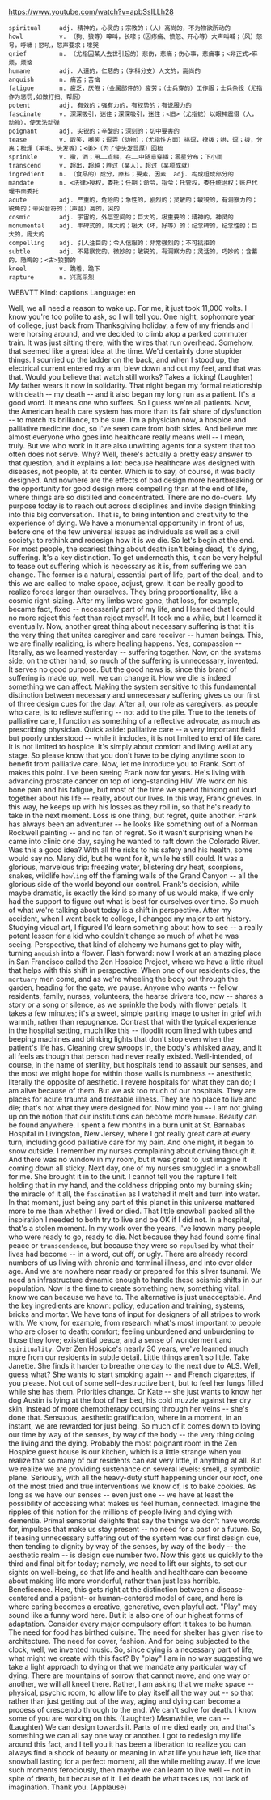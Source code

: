 https://www.youtube.com/watch?v=apbSsILLh28

```
spiritual     adj. 精神的，心灵的；宗教的；（人）高尚的，不为物欲所动的 
howl          v. （狗、狼等）嗥叫，长嚎；（因疼痛、愤怒、开心等）大声叫喊；（风）怒号，呼啸；怒吼，怒声要求；嚎哭
grief         n. （尤指因某人去世引起的）悲伤，悲痛；伤心事，悲痛事；<非正式>麻烦，烦恼
humane        adj. 人道的，仁慈的；（学科分支）人文的，高尚的
anguish       n. 痛苦；苦恼
fatigue       n. 疲乏，厌倦；（金属部件的）疲劳；（士兵穿的）工作服；士兵杂役（尤指作为惩罚,如做打扫、帮厨）  
potent        adj. 有效的；强有力的，有权势的；有说服力的
fascinate     v. 深深吸引，迷住；深深吸引，迷住；<旧>（尤指蛇）以眼神震慑（人，动物），使无法动弹
poignant      adj. 尖锐的；辛酸的；深刻的；切中要害的  
tease         v. 取笑，嘲笑；逗弄（动物）；（尤指性方面）挑逗，撩拨；哄，逗；拨，分离；梳理（羊毛、头发等）；<美>（为了使头发显厚）回梳  
sprinkle      v. 撒，洒；用……点缀，在……中随意穿插；零星分布；下小雨  
transcend     v. 超出，超越；胜过（某人），超过（某项成就）    
ingredient    n. （食品的）成分，原料；要素，因素  adj. 构成组成部分的
mandate       n. <法律>授权，委托；任期；命令，指令；托管权，委任统治权；账户代理书面委托
acute         adj. 严重的，危险的；急性的，剧烈的；灵敏的；敏锐的，有洞察力的；锐角的；带尖音符的；（声音）高的，尖的  
cosmic        adj. 宇宙的，外层空间的；巨大的，极重要的；精神的，神灵的
monumental    adj. 丰碑式的，伟大的；极大（坏，好等）的；纪念碑的，纪念性的；巨大的，庞大的  
compelling    adj. 引人注目的；令人信服的；非常强烈的；不可抗拒的  
subtle        adj. 不易察觉的，微妙的；敏锐的，有洞察力的；灵活的，巧妙的；含蓄的，隐晦的；<古>狡猾的    
kneel         v. 跪着，跪下  
rapture       n. 兴高采烈
```

WEBVTT Kind: captions Language: en 

Well, we all need a reason to wake up. For me, it just took 11,000 volts. I know you're too polite to ask, so I will tell you. One night, sophomore year of college, just back from Thanksgiving holiday, a few of my friends and I were horsing around, and we decided to climb atop a parked commuter train. It was just sitting there, with the wires that run overhead. Somehow, that seemed like a great idea at the time. We'd certainly done stupider things. I scurried up the ladder on the back, and when I stood up, the electrical current entered my arm, blew down and out my feet, and that was that. Would you believe that watch still works? Takes a licking! (Laughter) My father wears it now in solidarity. That night began my formal relationship with death -- my death -- and it also began my long run as a patient. It's a good word. It means one who suffers. So I guess we're all patients. Now, the American health care system has more than its fair share of dysfunction -- to match its brilliance, to be sure. I'm a physician now, a hospice and palliative medicine doc, so I've seen care from both sides. And believe me: almost everyone who goes into healthcare really means well -- I mean, truly. But we who work in it are also unwitting agents for a system that too often does not serve. Why? Well, there's actually a pretty easy answer to that question, and it explains a lot: because healthcare was designed with diseases, not people, at its center. Which is to say, of course, it was badly designed. And nowhere are the effects of bad design more heartbreaking or the opportunity for good design more compelling than at the end of life, where things are so distilled and concentrated. There are no do-overs. My purpose today is to reach out across disciplines and invite design thinking into this big conversation. That is, to bring intention and creativity to the experience of dying. We have a monumental opportunity in front of us, before one of the few universal issues as individuals as well as a civil society: to rethink and redesign how it is we die. So let's begin at the end. For most people, the scariest thing about death isn't being dead, it's dying, suffering. It's a key distinction. To get underneath this, it can be very helpful to tease out suffering which is necessary as it is, from suffering we can change. The former is a natural, essential part of life, part of the deal, and to this we are called to make space, adjust, grow. It can be really good to realize forces larger than ourselves. They bring proportionality, like a cosmic right-sizing. After my limbs were gone, that loss, for example, became fact, fixed -- necessarily part of my life, and I learned that I could no more reject this fact than reject myself. It took me a while, but I learned it eventually. Now, another great thing about necessary suffering is that it is the very thing that unites caregiver and care receiver -- human beings. This, we are finally realizing, is where healing happens. Yes, compassion -- literally, as we learned yesterday -- suffering together. Now, on the systems side, on the other hand, so much of the suffering is unnecessary, invented. It serves no good purpose. But the good news is, since this brand of suffering is made up, well, we can change it. How we die is indeed something we can affect. Making the system sensitive to this fundamental distinction between necessary and unnecessary suffering gives us our first of three design cues for the day. After all, our role as caregivers, as people who care, is to relieve suffering -- not add to the pile. True to the tenets of palliative care, I function as something of a reflective advocate, as much as prescribing physician. Quick aside: palliative care -- a very important field but poorly understood -- while it includes, it is not limited to end of life care. It is not limited to hospice. It's simply about comfort and living well at any stage. So please know that you don't have to be dying anytime soon to benefit from palliative care. Now, let me introduce you to Frank. Sort of makes this point. I've been seeing Frank now for years. He's living with advancing prostate cancer on top of long-standing HIV. We work on his bone pain and his fatigue, but most of the time we spend thinking out loud together about his life -- really, about our lives. In this way, Frank grieves. In this way, he keeps up with his losses as they roll in, so that he's ready to take in the next moment. Loss is one thing, but regret, quite another. Frank has always been an adventurer -- he looks like something out of a Norman Rockwell painting -- and no fan of regret. So it wasn't surprising when he came into clinic one day, saying he wanted to raft down the Colorado River. Was this a good idea? With all the risks to his safety and his health, some would say no. Many did, but he went for it, while he still could. It was a glorious, marvelous trip: freezing water, blistering dry heat, scorpions, snakes, wildlife `howling` off the flaming walls of the Grand Canyon -- all the glorious side of the world beyond our control. Frank's decision, while maybe dramatic, is exactly the kind so many of us would make, if we only had the support to figure out what is best for ourselves over time. So much of what we're talking about today is a shift in perspective. After my accident, when I went back to college, I changed my major to art history. Studying visual art, I figured I'd learn something about how to see -- a really potent lesson for a kid who couldn't change so much of what he was seeing. Perspective, that kind of alchemy we humans get to play with, turning `anguish` into a flower. Flash forward: now I work at an amazing place in San Francisco called the Zen Hospice Project, where we have a little ritual that helps with this shift in perspective. When one of our residents dies, the `mortuary` men come, and as we're wheeling the body out through the garden, heading for the gate, we pause. Anyone who wants -- fellow residents, family, nurses, volunteers, the hearse drivers too, now -- shares a story or a song or silence, as we sprinkle the body with flower petals. It takes a few minutes; it's a sweet, simple parting image to usher in grief with warmth, rather than repugnance. Contrast that with the typical experience in the hospital setting, much like this -- floodlit room lined with tubes and beeping machines and blinking lights that don't stop even when the patient's life has. Cleaning crew swoops in, the body's whisked away, and it all feels as though that person had never really existed. Well-intended, of course, in the name of sterility, but hospitals tend to assault our senses, and the most we might hope for within those walls is numbness -- anesthetic, literally the opposite of aesthetic. I revere hospitals for what they can do; I am alive because of them. But we ask too much of our hospitals. They are places for acute trauma and treatable illness. They are no place to live and die; that's not what they were designed for. Now mind you -- I am not giving up on the notion that our institutions can become more `humane`. Beauty can be found anywhere. I spent a few months in a burn unit at St. Barnabas Hospital in Livingston, New Jersey, where I got really great care at every turn, including good palliative care for my pain. And one night, it began to snow outside. I remember my nurses complaining about driving through it. And there was no window in my room, but it was great to just imagine it coming down all sticky. Next day, one of my nurses smuggled in a snowball for me. She brought it in to the unit. I cannot tell you the rapture I felt holding that in my hand, and the coldness dripping onto my burning skin; the miracle of it all, the `fascination` as I watched it melt and turn into water. In that moment, just being any part of this planet in this universe mattered more to me than whether I lived or died. That little snowball packed all the inspiration I needed to both try to live and be OK if I did not. In a hospital, that's a stolen moment. In my work over the years, I've known many people who were ready to go, ready to die. Not because they had found some final peace or `transcendence`, but because they were so `repulsed` by what their lives had become -- in a word, cut off, or ugly. There are already record numbers of us living with chronic and terminal illness, and into ever older age. And we are nowhere near ready or prepared for this silver tsunami. We need an infrastructure dynamic enough to handle these seismic shifts in our population. Now is the time to create something new, something vital. I know we can because we have to. The alternative is just unacceptable. And the key ingredients are known: policy, education and training, systems, bricks and mortar. We have tons of input for designers of all stripes to work with. We know, for example, from research what's most important to people who are closer to death: comfort; feeling unburdened and unburdening to those they love; existential peace; and a sense of wonderment and `spirituality`. Over Zen Hospice's nearly 30 years, we've learned much more from our residents in subtle detail. Little things aren't so little. Take Janette. She finds it harder to breathe one day to the next due to ALS. Well, guess what? She wants to start smoking again -- and French cigarettes, if you please. Not out of some self-destructive bent, but to feel her lungs filled while she has them. Priorities change. Or Kate -- she just wants to know her dog Austin is lying at the foot of her bed, his cold muzzle against her dry skin, instead of more chemotherapy coursing through her veins -- she's done that. Sensuous, aesthetic gratification, where in a moment, in an instant, we are rewarded for just being. So much of it comes down to loving our time by way of the senses, by way of the body -- the very thing doing the living and the dying. Probably the most poignant room in the Zen Hospice guest house is our kitchen, which is a little strange when you realize that so many of our residents can eat very little, if anything at all. But we realize we are providing sustenance on several levels: smell, a symbolic plane. Seriously, with all the heavy-duty stuff happening under our roof, one of the most tried and true interventions we know of, is to bake cookies. As long as we have our senses -- even just one -- we have at least the possibility of accessing what makes us feel human, connected. Imagine the ripples of this notion for the millions of people living and dying with dementia. Primal sensorial delights that say the things we don't have words for, impulses that make us stay present -- no need for a past or a future. So, if teasing unnecessary suffering out of the system was our first design cue, then tending to dignity by way of the senses, by way of the body -- the aesthetic realm -- is design cue number two. Now this gets us quickly to the third and final bit for today; namely, we need to lift our sights, to set our sights on well-being, so that life and health and healthcare can become about making life more wonderful, rather than just less horrible. Beneficence. Here, this gets right at the distinction between a disease-centered and a patient- or human-centered model of care, and here is where caring becomes a creative, generative, even playful act. "Play" may sound like a funny word here. But it is also one of our highest forms of adaptation. Consider every major compulsory effort it takes to be human. The need for food has birthed cuisine. The need for shelter has given rise to architecture. The need for cover, fashion. And for being subjected to the clock, well, we invented music. So, since dying is a necessary part of life, what might we create with this fact? By "play" I am in no way suggesting we take a light approach to dying or that we mandate any particular way of dying. There are mountains of sorrow that cannot move, and one way or another, we will all kneel there. Rather, I am asking that we make space -- physical, psychic room, to allow life to play itself all the way out -- so that rather than just getting out of the way, aging and dying can become a process of crescendo through to the end. We can't solve for death. I know some of you are working on this. (Laughter) Meanwhile, we can -- (Laughter) We can design towards it. Parts of me died early on, and that's something we can all say one way or another. I got to redesign my life around this fact, and I tell you it has been a liberation to realize you can always find a shock of beauty or meaning in what life you have left, like that snowball lasting for a perfect moment, all the while melting away. If we love such moments ferociously, then maybe we can learn to live well -- not in spite of death, but because of it. Let death be what takes us, not lack of imagination. Thank you. (Applause) 